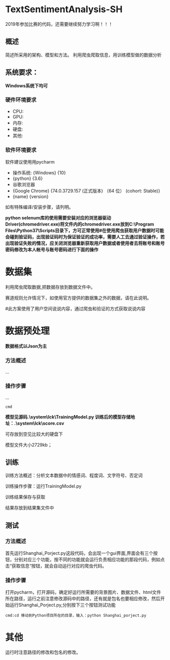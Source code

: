 # TextSentimentAnalysis-SH
2019年参加比赛的代码，还需要继续努力学习啊！！！

## 概述

简述所采用的架构、模型和方法。
利用爬虫爬取信息，用训练模型做的数据分析

## 系统要求：

**Windows系统下均可**

### 硬件环境要求

* CPU:
* GPU:
* 内存:
* 硬盘:
* 其他:


### 软件环境要求

 软件建议使用用pycharm

* 操作系统: {Windows} {10}
* {python} {3.6}
* 谷歌浏览器 
* {Google Chrome} {74.0.3729.157 (正式版本) （64 位） (cohort: Stable)}
* {name} {version}


如有特殊编译/安装步骤，请列明。

**python selenum库的使用需要安装对应的浏览器驱动Driver(chromedriver.exe)将文件内的chromedriver.exe放到C:\Program Files\Python37\Scripts目录下，方可正常使用#在使用爬虫获取用户数据时可能会碰到验证码，出现验证码时为保证验证的成功率，需要人工去通过验证操作，若出现验证失败的情况，应关闭浏览器重新获取用户数据或者使用者去将账号和账号密码修改为本人帐号与账号密码进行下面的操作**

# 数据集

利用爬虫爬取数据,把数据存放到数据文件中。


赛道规则允许情况下，如使用官方提供的数据集之外的数据，请在此说明。

#此方案使用了用户空间说说内容，通过爬虫和验证的方式获取说说内容

# 数据预处理

 **数据格式以Json为主**

### 方法概述

...

### 操作步骤

...

```
cmd
```

**模型见源码.\system\lck\TrainingModel.py 训练后的模型存储地址：.\system\lck\score.csv**

可存放到空见比较大的硬盘下

模型文件大小2729kb；

## 训练

训练方法概述：分析文本数据中的情感词、程度词、文字符号、否定词

训练操作步骤：运行TrainingModel.py

训练结果保存与获取

结果存放到结果集文件中


## 测试

### 方法概述

  首先运行Shanghai_Porject.py这段代码，会出现一个gui界面,界面会有三个按钮，分别对应三个功能，按不同的功能就会运行负责相应功能的那段代码，例如点击“获取信息“按钮，就会自动运行对应的爬虫代码。


### 操作步骤

打开pycharm，打开源码，确定好运行所需要的背景图片、数据文件、html文件所在路径，运行之前注意修改源码中的路径，还有就是包名也要相应修改，然后开始运行Shanghai_Porject.py,分别按下三个按钮测试功能

```
cmd:cd 移动到Python项目所在的目录，输入：python Shanghai_porject.py
```

# 其他

运行时注意路径的修改和包名的修改。

